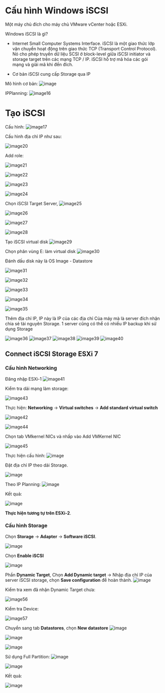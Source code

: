 # Cấu hình Windows iSCSI
Một máy chủ đích cho máy chủ VMware vCenter  hoặc ESXi.

Windows iSCSI là gì?
* Internet Small Computer Systems Interface. iSCSI là một giao thức lớp vận chuyển hoạt động trên giao thức TCP (Transport Control Protocol). Nó cho phép truyền dữ liệu SCSI ở block-level giữa iSCSI initiator và storage target trên các mạng TCP / IP. iSCSI hỗ trợ mã hóa các gói mạng và giải mã khi đến đích.

* Cơ bản iSCSI cung cấp Storage qua IP

Mô hình cơ bản:
![image](/images/Screenshot_61.png)

IPPlanning:
![image16](/images/Screenshot_16.png)

# Tạo iSCSI
Cấu hình: 
![image17](/images/Screenshot_17.png)

Cấu hình địa chỉ IP như sau:

![image20](/images/Screenshot_20.png)

Add role:

![image21](/images/Screenshot_21.png)

![image22](/images/Screenshot_22.png)

![image23](/images/Screenshot_23.png)

![image24](/images/Screenshot_24.png)

Chọn iSCSI Target Server,
![image25](/images/Screenshot_25.png)

![image26](/images/Screenshot_26.png)

![image27](/images/Screenshot_27.png)

![image28](/images/Screenshot_28.png)


Tạo iSCSI virtual disk
![image29](/images/Screenshot_29.png)

Chọn phân vùng E: làm virtual disk 
![image30](/images/Screenshot_30.png)

Đánh dấu disk này là OS Image - Datastore

![image31](/images/Screenshot_31.png)

![image32](/images/Screenshot_32.png)

![image33](/images/Screenshot_33.png)

![image34](/images/Screenshot_34.png)

![image35](/images/Screenshot_35.png)

Thêm địa chỉ IP, IP này là IP của các địa chỉ Của máy mà là server đích nhận chia sẻ tài nguyên Storage. 1 server cũng có thể có nhiều IP backup khi sử dụng Storage

![image36](/images/Screenshot_36.png)
![image37](/images/Screenshot_37.png)
![image38](/images/Screenshot_38.png)
![image39](/images/Screenshot_39.png)
![image40](/images/Screenshot_40.png)
## Connect iSCSI Storage ESXi 7
### Cấu hình Networking
Đăng nhập ESXi-1
![image41](/images/Screenshot_41.png)

Kiểm tra dải mạng làm storage:

![image43](/images/Screenshot_43.png)

Thực hiện: **Networking** -> **Virtual switches** -> **Add standard virtual switch**

![image42](/images/Screenshot_42.png)

![image44](/images/Screenshot_44.png)

Chọn tab VMkernel NICs và nhấp vào Add VMKernel NIC

![image45](/images/Screenshot_45.png)

Thực hiện cấu hình:
![image](/images/Screenshot_46.png)

Đặt địa chỉ IP theo dải Storage.

![image](/images/Screenshot_48.png)

Theo IP Planning:
![image](/images/Screenshot_47.png)

Kết quả:

![image](/images/Screenshot_49.png)

**Thực hiện tương tự trên ESXi-2**.

### Cấu hình Storage
Chọn **Storage** -> **Adapter** -> **Software iSCSI**.

![image](/images/Screenshot_50.png)

Chọn **Enable iSCSI**

![image](/images/Screenshot_51.png)

Phần **Dynamic Target**, Chọn **Add Dynamic target** -> Nhập địa chỉ IP của server iSCSI storage, chọn **Save configuration** để hoàn thành.
![image](/images/Screenshot_52.png)

Kiểm tra xem đã nhận Dynamic Target chưa:

![image56](/images/Screenshot_56.png)

Kiểm tra Device:

![image57](/images/Screenshot_57.png)

Chuyển sang tab **Datastores**, chọn **New datastore**
![image](/images/Screenshot_53.png)

![image](/images/Screenshot_54.png)

![image](/images/Screenshot_55.png)

Sử dụng Full Partition:
![image](/images/Screenshot_58.png)

![image](/images/Screenshot_59.png)

Kết quả:

![image](/images/Screenshot_60.png)

